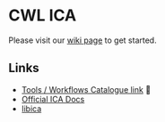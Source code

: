 # CWL ICA <!-- omit in toc -->

Please visit our [wiki page][wiki-page] to get started.

## Links

* [Tools / Workflows Catalogue link][catalogue] :construction:
* [Official ICA Docs][ica-docs]
* [libica][libica]


[catalogue]: ica-catalogue.md
[ica-docs]: https://support-docs.illumina.com/SW/ICA/ICA_Home/Content/SW/FrontPages/ICA.htm
[libica]: https://pypi.org/project/libica/
[wiki-page]: https://github.com/umccr/cwl-ica/wiki
